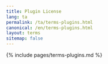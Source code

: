 ```yaml
---
title: Plugin License
lang: ta
permalink: /ta/terms-plugins.html
canonical: /en/terms-plugins.html
layout: terms
sitemap: false
---
```


{% include pages/terms-plugins.md %}
